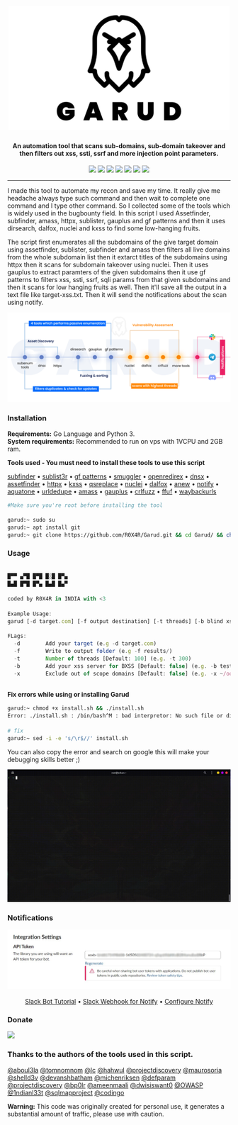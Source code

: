 <h1 align="center">
  <br>
  <a href="https://github.com/R0X4R/Garud/"><img src="img/garud.png" width="500px" alt="Garud"></a>
</h1>
                                                                                                                                            
<h4 align="center">An automation tool that scans sub-domains, sub-domain takeover and then filters out xss, ssti, ssrf and more injection point parameters.</h4>

<p align="center">
<a href="#"><img src="https://madewithlove.org.in/badge.svg"></a>
<a href="https://ko-fi.com/i/IK3K34SJSA"><img src="https://img.shields.io/badge/buy%20me%20a%20ko--fi%20-donate-red"></a>
<a href="https://twitter.com/R0X4R/"><img src="https://img.shields.io/badge/twitter-%40R0X4R-blue.svg"></a>
<a href="https://github.com/R0X4R/Garud/issues"><img src="https://img.shields.io/badge/contributions-welcome-brightgreen.svg?style=flat"></a>
<a href="https://github.com/R0X4R/Garud/blob/master/LICENSE"><img src="https://img.shields.io/badge/License-MIT-yellow.svg"></a>
<a href="#"><img src="https://img.shields.io/badge/Made%20with-Bash-1f425f.svg"></a>
<a href="https://github.com/R0X4R?tab=followers"><img src="https://img.shields.io/badge/github-%40R0X4R-orange"></a>
</p>

---

I made this tool to automate my recon and save my time. It really give me headache always type such command and then wait to complete one command and I type other command. So I collected some of the tools which is widely used in the bugbounty field. In this script I used Assetfinder, subfinder, amass, httpx, sublister, gauplus and gf patterns and then it uses dirsearch, dalfox, nuclei and kxss to find some low-hanging fruits.<br/> 

The script first enumerates all the subdomains of the give target domain using assetfinder, sublister, subfinder and amass then filters all live domains from the whole subdomain list then it extarct titles of the subdomains using httpx then it scans for subdomain takeover using nuclei. Then it uses gauplus to extract paramters of the given subdomains then it use gf patterns to filters xss, ssti, ssrf, sqli params from that given subdomains and then it scans for low hanging fruits as well. Then it'll save all the output in a text file like target-xss.txt. Then it will send the notifications about the scan using notify. <br/>

<p align="center">
<img src="img/map.png" alt="How garud works"">
</p>

<h3>Installation</h3>

**Requirements:** Go Language and Python 3.<br>
**System requirements:** Recommended to run on vps with 1VCPU and 2GB ram.<br>

**Tools used - You must need to install these tools to use this script**<br>

  <a href="https://github.com/projectdiscovery/subfinder">subfinder</a> •
  <a href="https://github.com/aboul3la/Sublist3r">sublist3r</a> •
  <a href="https://github.com/1ndianl33t/Gf-Patterns">gf patterns</a> •
  <a href="https://github.com/defparam/smuggler">smuggler</a> •
  <a href="https://github.com/devanshbatham/OpenRedireX">openredirex</a> •
  <a href="https://github.com/projectdiscovery/dnsx">dnsx</a> •
  <a href="https://github.com/tomnomnom/assetfinder">assetfinder</a> •
  <a href="https://github.com/projectdiscovery/httpx">httpx</a> •
  <a href="https://github.com/Emoe/kxss">kxss</a> •
  <a href="https://github.com/tomnomnom/qsreplace">qsreplace</a> •
  <a href="https://github.com/projectdiscovery/nuclei">nuclei</a> •
  <a href="https://github.com/hahwul/dalfox">dalfox</a> •
  <a href="https://github.com/tomnomnom/anew">anew</a> •
  <a href="https://github.com/projectdiscovery/notify">notify</a> •
  <a href="https://github.com/michenriksen/aquatone">aquatone</a> •
  <a href="https://github.com/ameenmaali/urldedupe">urldedupe</a> •
  <a href="https://github.com/OWASP/Amass">amass</a> •
  <a href="https://github.com/bp0lr/gauplus">gauplus</a> •
  <a href="https://github.com/dwisiswant0/crlfuzz">crlfuzz</a> •
  <a href="https://github.com/ffuf/ffuf">ffuf</a> •
  <a href="https://github.com/tomnomnom/waybackurls">waybackurls</a><br>


```bash
#Make sure you're root before installing the tool

garud:~ sudo su
garud:~ apt install git
garud:~ git clone https://github.com/R0X4R/Garud.git && cd Garud/ && chmod +x garud install.sh && mv garud /usr/bin/ && ./install.sh
```

<h3>Usage</h3>


```js 
                                                    
█▀▀ ▄▀█ █▀█ █░█ █▀▄
█▄█ █▀█ █▀▄ █▄█ █▄▀

coded by R0X4R in INDIA with <3

Example Usage:
garud [-d target.com] [-f output destination] [-t threads] [-b blind xss URL] [-x OOS domains]

FLags:
  -d        Add your target (e.g -d target.com)
  -f        Write to output folder (e.g -f results/)
  -t        Number of threads [Default: 100] (e.g. -t 300)
  -b        Add your xss server for BXSS [Default: false] (e.g. -b test.xss.ht)
  -x        Exclude out of scope domains [Default: false] (e.g. -x ~/oosdomains.txt)
                                                    
```

**Fix errors while using or installing Garud**
    
```bash
garud:~ chmod +x install.sh && ./install.sh
Error: ./install.sh : /bin/bash^M : bad interpretor: No such file or directory
                                                    
# fix
garud:~ sed -i -e 's/\r$//' install.sh
```
You can also copy the error and search on google this will make your debugging skills better ;)

<p align="center">
<img src="img/usage.gif" alt="Garud usage">
</p>

<h3>Notifications</h3>
<p align="center">
<img src="img/token-key.jpg" alt="slack token">
<br/>
<br/>
<a href="https://www.freecodecamp.org/news/how-to-build-a-basic-slackbot-a-beginners-guide-6b40507db5c5/">Slack Bot Tutorial</a> •
<a href="https://slack.com/intl/en-it/help/articles/115005265063-Incoming-webhooks-for-Slack">Slack Webhook for Notify</a> •
<a href="https://github.com/projectdiscovery/notify#config-file">Configure Notify</a>
</p>

<p align="left">
<h3>Donate</h3> 
<a href="https://ko-fi.com/i/IK3K34SJSA"><img src="https://ko-fi.com/img/githubbutton_sm.svg"></a>
</p>

### Thanks to the authors of the tools used in this script.

[@aboul3la](https://github.com/aboul3la) [@tomnomnom](https://github.com/tomnomnom) [@lc](https://github.com/lc) [@hahwul](https://github.com/hahwul) [@projectdiscovery](https://github.com/projectdiscovery) [@maurosoria](https://github.com/maurosoria) [@shelld3v](https://github.com/shelld3v) [@devanshbatham](https://github.com/devanshbatham) [@michenriksen](https://github.com/michenriksen) [@defparam](https://github.com/defparam/) [@projectdiscovery](https://github.com/projectdiscovery) [@bp0lr](https://github.com/bp0lr/) [@ameenmaali](https://github.com/ameenmaali) [@dwisiswant0](https://github.com/dwisiswant0) [@OWASP](https://github.com/OWASP/) [@1ndianl33t](https://github.com/1ndianl33t) [@sqlmapproject](https://github.com/sqlmapproject) [@codingo](https://github.com/codingo/)


**Warning:** This code was originally created for personal use, it generates a substantial amount of traffic, please use with caution.
